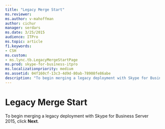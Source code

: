 ```yaml
---
title: "Legacy Merge Start"
ms.reviewer: 
ms.author: v-mahoffman
author: cichur
manager: serdars
ms.date: 3/25/2015
audience: ITPro
ms.topic: article
f1.keywords:
- CSH
ms.custom:
- ms.lync.tb.LegacyMergeStartPage
ms.prod: skype-for-business-itpro
ms.localizationpriority: medium
ms.assetid: 04f160cf-13c3-4d9d-80ab-78908fe86abe
description: "To begin merging a legacy deployment with Skype for Business Server 2015, click Next."
---
```


# Legacy Merge Start
 
To begin merging a legacy deployment with Skype for Business Server 2015, click **Next**. 
